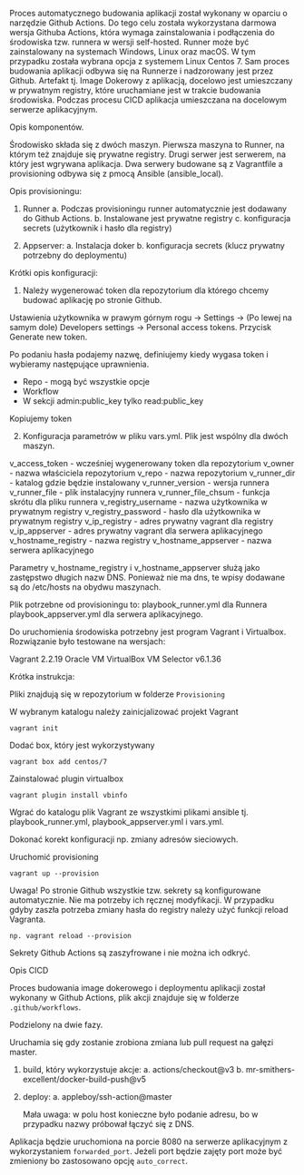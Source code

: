 Proces automatycznego budowania aplikacji został wykonany w oparciu o narzędzie Github Actions.
Do tego celu została wykorzystana darmowa wersja Githuba Actions, która wymaga zainstalowania i podłączenia do środowiska tzw. runnera w wersji self-hosted. Runner może być zainstalowany na systemach Windows, Linux oraz macOS. W tym przypadku została wybrana opcja z systemem Linux Centos 7.
Sam proces budowania aplikacji odbywa się na Runnerze i nadzorowany jest przez Github. Artefakt tj. Image Dokerowy z aplikacją, docelowo jest umieszczany w prywatnym registry, które uruchamiane jest w trakcie budowania środowiska. Podczas procesu CICD aplikacja umieszczana na docelowym serwerze aplikacyjnym.

Opis komponentów.

Środowisko składa się z dwóch maszyn. Pierwsza maszyna to Runner, na którym też znajduje się prywatne registry. Drugi serwer jest serwerem, na który jest wgrywana aplikacja. Dwa serwery budowane są z Vagrantfile a provisioning odbywa się z pmocą Ansible (ansible_local).

Opis provisioningu:

1.  Runner
    a. Podczas provisioningu runner automatycznie jest dodawany do Github Actions.
    b. Instalowane jest prywatne registry
    c. konfiguracja secrets (użytkownik i hasło dla registry)
    
2.  Appserver:
    a. Instalacja doker
    b. konfiguracja secrets (klucz prywatny potrzebny do deploymentu)
    

Krótki opis konfiguracji:

1.  Należy wygenerować token dla repozytorium dla którego chcemy budować aplikację po stronie Github.

Ustawienia użytkownika w prawym górnym rogu -> Settings -> (Po lewej na samym dole) Developers settings -> Personal access tokens. Przycisk Generate new token.

Po podaniu hasła podajemy nazwę, definiujemy kiedy wygasa token i wybieramy następujące uprawnienia.

- Repo - mogą być wszystkie opcje
- Workflow
- W sekcji admin:public\_key tylko read:public\_key

Kopiujemy token

2.  Konfiguracja parametrów w pliku vars.yml. Plik jest wspólny dla dwóch maszyn.

v\_access\_token - wcześniej wygenerowany token dla repozytorium
v_owner - nazwa właściciela repozytorium
v_repo - nazwa repozytorium
v\_runner\_dir - katalog gdzie będzie instalowany
v\_runner\_version - wersja runnera
v\_runner\_file - plik instalacyjny runnera
v\_runner\_file_chsum - funkcja skrótu dla pliku runnera
v\_registry\_username - nazwa użytkownika w prywatnym registry
v\_registry\_password - hasło dla użytkownika w prywatnym registry
v\_ip\_registry - adres prywatny vagrant dla registry
v\_ip\_appserver - adres prywatny vagrant dla serwera aplikacyjnego
v\_hostname\_registry - nazwa registry
v\_hostname\_appserver - nazwa serwera aplikacyjnego

Parametry v\_hostname\_registry i v\_hostname\_appserver służą jako zastępstwo długich nazw DNS. Ponieważ nie ma dns, te wpisy dodawane są do /etc/hosts na obydwu maszynach.

Plik potrzebne od provisioningu to:
playbook_runner.yml dla Runnera
playbook_appserver.yml dla serwera aplikacyjnego.

Do uruchomienia środowiska potrzebny jest program Vagrant i Virtualbox. Rozwiązanie było testowane na wersjach:

Vagrant 2.2.19
Oracle VM VirtualBox VM Selector v6.1.36

Krótka instrukcja:

Pliki znajdują się w repozytorium w folderze `Provisioning`

W wybranym katalogu należy zainicjalizować projekt Vagrant

`vagrant init`

Dodać box, który jest wykorzystywany

`vagrant box add centos/7`

Zainstalować plugin virtualbox

`vagrant plugin install vbinfo`

Wgrać do katalogu plik Vagrant ze wszystkimi plikami ansible tj. playbook\_runner.yml, playbook\_appserver.yml i vars.yml.

Dokonać korekt konfiguracji np. zmiany adresów sieciowych.

Uruchomić provisioning

`vagrant up --provision`

Uwaga! Po stronie Github wszystkie tzw. sekrety są konfigurowane automatycznie. Nie ma potrzeby ich ręcznej modyfikacji. W przypadku gdyby zaszła potrzeba zmiany hasła do registry należy użyć funkcji reload Vagranta.

`np. vagrant reload --provision`

Sekrety Github Actions są zaszyfrowane i nie można ich odkryć.

Opis CICD

Proces budowania image dokerowego i deploymentu aplikacji został wykonany w Github Actions, plik akcji znajduje się w folderze `.github/workflows`.

Podzielony na dwie fazy.

Uruchamia się gdy zostanie zrobiona zmiana lub pull request na gałęzi master.

1.  build, który wykorzystuje akcje:
    a. actions/checkout@v3
    b. mr-smithers-excellent/docker-build-push@v5
    
2.  deploy:
    a. appleboy/ssh-action@master
    
    Mała uwaga: w polu host konieczne było podanie adresu, bo w przypadku nazwy próbował łączyć się z DNS.
    

Aplikacja będzie uruchomiona na porcie 8080 na serwerze aplikacyjnym z wykorzystaniem `forwarded_port`. Jeżeli port będzie zajęty port może być zmieniony bo zastosowano opcję `auto_correct`.